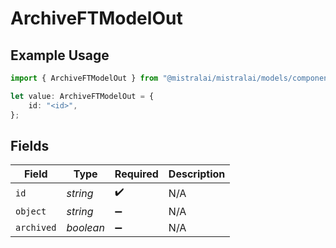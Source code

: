 # ArchiveFTModelOut

## Example Usage

```typescript
import { ArchiveFTModelOut } from "@mistralai/mistralai/models/components";

let value: ArchiveFTModelOut = {
    id: "<id>",
};
```

## Fields

| Field              | Type               | Required           | Description        |
| ------------------ | ------------------ | ------------------ | ------------------ |
| `id`               | *string*           | :heavy_check_mark: | N/A                |
| `object`           | *string*           | :heavy_minus_sign: | N/A                |
| `archived`         | *boolean*          | :heavy_minus_sign: | N/A                |
